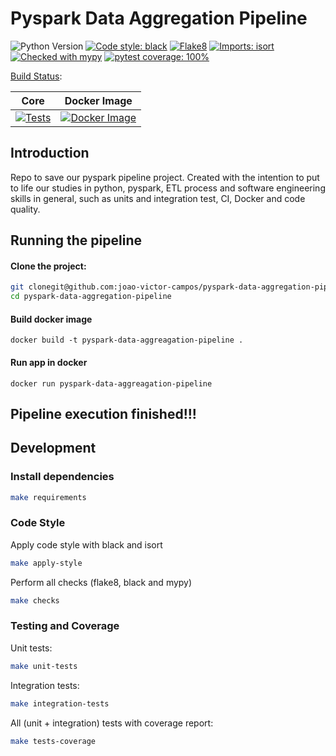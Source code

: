 
# Pyspark Data Aggregation Pipeline
![Python Version](https://img.shields.io/badge/python-3.10-green)
[![Code style: black](https://img.shields.io/badge/code%20style-black-000000.svg)](https://github.com/psf/black)
[![Flake8](https://img.shields.io/badge/code%20quality-flake8-blue)](https://github.com/PyCQA/flake8)
[![Imports: isort](https://img.shields.io/badge/%20imports-isort-%231674b1?style=flat&labelColor=ef8336)](https://pycqa.github.io/isort/)
[![Checked with mypy](https://camo.githubusercontent.com/59eab954a267c6e9ff1d80e8055de43a0ad771f5e1f3779aef99d111f20bee40/687474703a2f2f7777772e6d7970792d6c616e672e6f72672f7374617469632f6d7970795f62616467652e737667)](http://mypy-lang.org/)
[![pytest coverage: 100%](https://img.shields.io/badge/pytest%20coverage-100%25-green)](https://github.com/pytest-dev/pytest)

[Build Status](https://github.com/joao-victor-campos/pyspark-data-aggregation-pipeline/actions):

| Core                                                                                                                                                                                                                             | Docker Image                                                                                                                                                                                                                                          |
|----------------------------------------------------------------------------------------------------------------------------------------------------------------------------------------------------------------------------------|-------------------------------------------------------------------------------------------------------------------------------------------------------------------------------------------------------------------------------------------------------|
| [![Tests](https://github.com/joao-victor-campos/pyspark-data-aggregation-pipeline/actions/workflows/teste.yaml/badge.svg)](https://github.com/joao-victor-campos/pyspark-data-aggregation-pipeline/actions/workflows/teste.yaml) | [![Docker Image](https://github.com/joao-victor-campos/pyspark-data-aggregation-pipeline/actions/workflows/docker_image.yaml/badge.svg)](https://github.com/joao-victor-campos/pyspark-data-aggregation-pipeline/actions/workflows/docker_image.yaml) |

## Introduction
Repo to save our pyspark pipeline project. Created with the intention to put to life our studies in python, pyspark,  ETL process and software engineering skills in general, such as units and integration test, CI, Docker and code quality.

## Running the pipeline

#### Clone the project:

```bash
git clonegit@github.com:joao-victor-campos/pyspark-data-aggregation-pipeline.git
cd pyspark-data-aggregation-pipeline
```

#### Build docker image 

```
docker build -t pyspark-data-aggreagation-pipeline .
```
#### Run app in docker 

```
docker run pyspark-data-aggreagation-pipeline 
```
## Pipeline execution finished!!! 

## Development

### Install dependencies

```bash
make requirements
```

### Code Style
Apply code style with black and isort
```bash
make apply-style
```

Perform all checks (flake8, black and mypy)
```bash
make checks
```

### Testing and Coverage
Unit tests:
```bash
make unit-tests
```
Integration tests:
```bash
make integration-tests
```
All (unit + integration) tests with coverage report:
```bash
make tests-coverage
```
